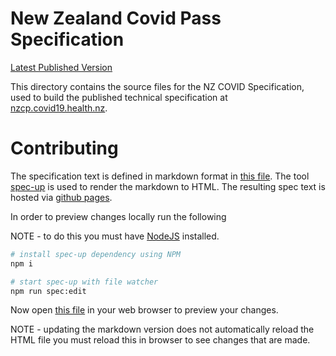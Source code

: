 # New Zealand Covid Pass Specification

[Latest Published Version](https://nzcp.covid19.health.nz/)

This directory contains the source files for the NZ COVID Specification, used to build the published technical specification at [nzcp.covid19.health.nz](https://nzcp.covid19.health.nz/).

# Contributing

The specification text is defined in markdown format in [this file](./spec/main.md). The tool [spec-up](https://github.com/decentralized-identity/spec-up) is used to render the markdown to HTML. The resulting spec text is hosted via [github pages](https://pages.github.com/).

In order to preview changes locally run the following

NOTE - to do this you must have [NodeJS](https://nodejs.org/) installed.

```bash
# install spec-up dependency using NPM
npm i

# start spec-up with file watcher
npm run spec:edit
```

Now open [this file](./www/index.html) in your web browser to preview your changes. 

NOTE - updating the markdown version does not automatically reload the HTML file you must reload this in browser to see changes that are made.
